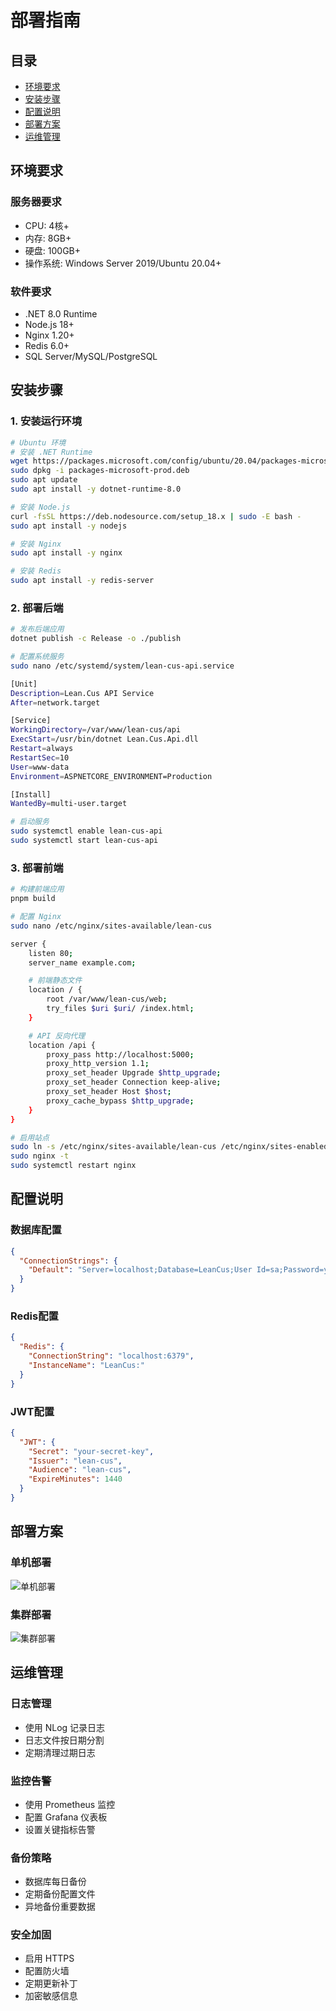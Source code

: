 # 部署指南

## 目录
- [环境要求](#环境要求)
- [安装步骤](#安装步骤)
- [配置说明](#配置说明)
- [部署方案](#部署方案)
- [运维管理](#运维管理)

## 环境要求
### 服务器要求
- CPU: 4核+
- 内存: 8GB+
- 硬盘: 100GB+
- 操作系统: Windows Server 2019/Ubuntu 20.04+

### 软件要求
- .NET 8.0 Runtime
- Node.js 18+
- Nginx 1.20+
- Redis 6.0+
- SQL Server/MySQL/PostgreSQL

## 安装步骤
### 1. 安装运行环境
```bash
# Ubuntu 环境
# 安装 .NET Runtime
wget https://packages.microsoft.com/config/ubuntu/20.04/packages-microsoft-prod.deb
sudo dpkg -i packages-microsoft-prod.deb
sudo apt update
sudo apt install -y dotnet-runtime-8.0

# 安装 Node.js
curl -fsSL https://deb.nodesource.com/setup_18.x | sudo -E bash -
sudo apt install -y nodejs

# 安装 Nginx
sudo apt install -y nginx

# 安装 Redis
sudo apt install -y redis-server
```

### 2. 部署后端
```bash
# 发布后端应用
dotnet publish -c Release -o ./publish

# 配置系统服务
sudo nano /etc/systemd/system/lean-cus-api.service

[Unit]
Description=Lean.Cus API Service
After=network.target

[Service]
WorkingDirectory=/var/www/lean-cus/api
ExecStart=/usr/bin/dotnet Lean.Cus.Api.dll
Restart=always
RestartSec=10
User=www-data
Environment=ASPNETCORE_ENVIRONMENT=Production

[Install]
WantedBy=multi-user.target

# 启动服务
sudo systemctl enable lean-cus-api
sudo systemctl start lean-cus-api
```

### 3. 部署前端
```bash
# 构建前端应用
pnpm build

# 配置 Nginx
sudo nano /etc/nginx/sites-available/lean-cus

server {
    listen 80;
    server_name example.com;

    # 前端静态文件
    location / {
        root /var/www/lean-cus/web;
        try_files $uri $uri/ /index.html;
    }

    # API 反向代理
    location /api {
        proxy_pass http://localhost:5000;
        proxy_http_version 1.1;
        proxy_set_header Upgrade $http_upgrade;
        proxy_set_header Connection keep-alive;
        proxy_set_header Host $host;
        proxy_cache_bypass $http_upgrade;
    }
}

# 启用站点
sudo ln -s /etc/nginx/sites-available/lean-cus /etc/nginx/sites-enabled/
sudo nginx -t
sudo systemctl restart nginx
```

## 配置说明
### 数据库配置
```json
{
  "ConnectionStrings": {
    "Default": "Server=localhost;Database=LeanCus;User Id=sa;Password=yourpassword;"
  }
}
```

### Redis配置
```json
{
  "Redis": {
    "ConnectionString": "localhost:6379",
    "InstanceName": "LeanCus:"
  }
}
```

### JWT配置
```json
{
  "JWT": {
    "Secret": "your-secret-key",
    "Issuer": "lean-cus",
    "Audience": "lean-cus",
    "ExpireMinutes": 1440
  }
}
```

## 部署方案
### 单机部署
![单机部署](../images/deploy-single.png)

### 集群部署
![集群部署](../images/deploy-cluster.png)

## 运维管理
### 日志管理
- 使用 NLog 记录日志
- 日志文件按日期分割
- 定期清理过期日志

### 监控告警
- 使用 Prometheus 监控
- 配置 Grafana 仪表板
- 设置关键指标告警

### 备份策略
- 数据库每日备份
- 定期备份配置文件
- 异地备份重要数据

### 安全加固
- 启用 HTTPS
- 配置防火墙
- 定期更新补丁
- 加密敏感信息 